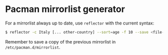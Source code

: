 # Pacman mirrorlist generator
For a mirrorlist always up to date, use `reflector` with the current syntax:

```bash
$ reflector -c Italy [... other-country] --sort=age -f 10 --save <file-path>
```

Remember to save a copy of the previous mirrorlist in
`/etc/pacman.d/mirrorlist`.
